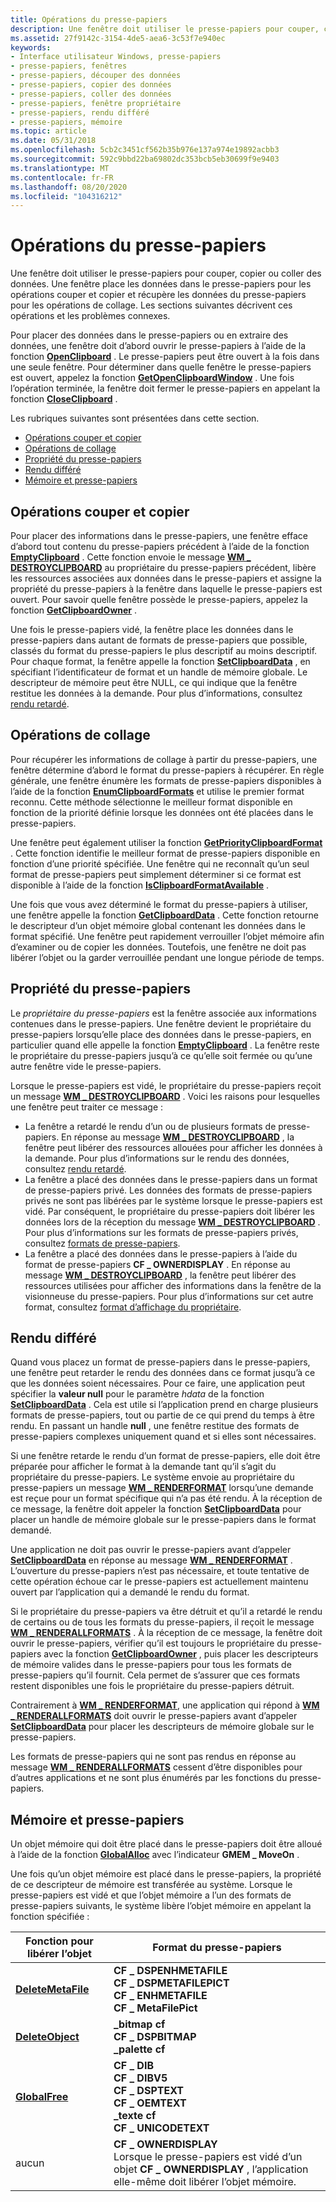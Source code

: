```yaml
---
title: Opérations du presse-papiers
description: Une fenêtre doit utiliser le presse-papiers pour couper, copier ou coller des données. Une fenêtre place les données dans le presse-papiers pour les opérations couper et copier et récupère les données du presse-papiers pour les opérations de collage.
ms.assetid: 27f9142c-3154-4de5-aea6-3c53f7e940ec
keywords:
- Interface utilisateur Windows, presse-papiers
- presse-papiers, fenêtres
- presse-papiers, découper des données
- presse-papiers, copier des données
- presse-papiers, coller des données
- presse-papiers, fenêtre propriétaire
- presse-papiers, rendu différé
- presse-papiers, mémoire
ms.topic: article
ms.date: 05/31/2018
ms.openlocfilehash: 5cb2c3451cf562b35b976e137a974e19892acbb3
ms.sourcegitcommit: 592c9bbd22ba69802dc353bcb5eb30699f9e9403
ms.translationtype: MT
ms.contentlocale: fr-FR
ms.lasthandoff: 08/20/2020
ms.locfileid: "104316212"
---
```

# <a name="clipboard-operations"></a>Opérations du presse-papiers

Une fenêtre doit utiliser le presse-papiers pour couper, copier ou coller des données. Une fenêtre place les données dans le presse-papiers pour les opérations couper et copier et récupère les données du presse-papiers pour les opérations de collage. Les sections suivantes décrivent ces opérations et les problèmes connexes.

Pour placer des données dans le presse-papiers ou en extraire des données, une fenêtre doit d’abord ouvrir le presse-papiers à l’aide de la fonction [**OpenClipboard**](/windows/desktop/api/Winuser/nf-winuser-openclipboard) . Le presse-papiers peut être ouvert à la fois dans une seule fenêtre. Pour déterminer dans quelle fenêtre le presse-papiers est ouvert, appelez la fonction [**GetOpenClipboardWindow**](/windows/desktop/api/Winuser/nf-winuser-getopenclipboardwindow) . Une fois l’opération terminée, la fenêtre doit fermer le presse-papiers en appelant la fonction [**CloseClipboard**](/windows/desktop/api/Winuser/nf-winuser-closeclipboard) .

Les rubriques suivantes sont présentées dans cette section.

-   [Opérations couper et copier](#cut-and-copy-operations)
-   [Opérations de collage](#paste-operations)
-   [Propriété du presse-papiers](#clipboard-ownership)
-   [Rendu différé](#delayed-rendering)
-   [Mémoire et presse-papiers](#memory-and-the-clipboard)

## <a name="cut-and-copy-operations"></a>Opérations couper et copier

Pour placer des informations dans le presse-papiers, une fenêtre efface d’abord tout contenu du presse-papiers précédent à l’aide de la fonction [**EmptyClipboard**](/windows/win32/api/winuser/nf-winuser-emptyclipboard) . Cette fonction envoie le message [**WM \_ DESTROYCLIPBOARD**](wm-destroyclipboard.md) au propriétaire du presse-papiers précédent, libère les ressources associées aux données dans le presse-papiers et assigne la propriété du presse-papiers à la fenêtre dans laquelle le presse-papiers est ouvert. Pour savoir quelle fenêtre possède le presse-papiers, appelez la fonction [**GetClipboardOwner**](/windows/win32/api/winuser/nf-winuser-getclipboardowner) .

Une fois le presse-papiers vidé, la fenêtre place les données dans le presse-papiers dans autant de formats de presse-papiers que possible, classés du format du presse-papiers le plus descriptif au moins descriptif. Pour chaque format, la fenêtre appelle la fonction [**SetClipboardData**](/windows/win32/api/winuser/nf-winuser-setclipboarddata) , en spécifiant l’identificateur de format et un handle de mémoire globale. Le descripteur de mémoire peut être NULL, ce qui indique que la fenêtre restitue les données à la demande. Pour plus d’informations, consultez [rendu retardé](#delayed-rendering).

## <a name="paste-operations"></a>Opérations de collage

Pour récupérer les informations de collage à partir du presse-papiers, une fenêtre détermine d’abord le format du presse-papiers à récupérer. En règle générale, une fenêtre énumère les formats de presse-papiers disponibles à l’aide de la fonction [**EnumClipboardFormats**](/windows/desktop/api/Winuser/nf-winuser-enumclipboardformats) et utilise le premier format reconnu. Cette méthode sélectionne le meilleur format disponible en fonction de la priorité définie lorsque les données ont été placées dans le presse-papiers.

Une fenêtre peut également utiliser la fonction [**GetPriorityClipboardFormat**](/windows/desktop/api/Winuser/nf-winuser-getpriorityclipboardformat) . Cette fonction identifie le meilleur format de presse-papiers disponible en fonction d’une priorité spécifiée. Une fenêtre qui ne reconnaît qu’un seul format de presse-papiers peut simplement déterminer si ce format est disponible à l’aide de la fonction [**IsClipboardFormatAvailable**](/windows/desktop/api/Winuser/nf-winuser-isclipboardformatavailable) .

Une fois que vous avez déterminé le format du presse-papiers à utiliser, une fenêtre appelle la fonction [**GetClipboardData**](/windows/desktop/api/Winuser/nf-winuser-getclipboarddata) . Cette fonction retourne le descripteur d’un objet mémoire global contenant les données dans le format spécifié. Une fenêtre peut rapidement verrouiller l’objet mémoire afin d’examiner ou de copier les données. Toutefois, une fenêtre ne doit pas libérer l’objet ou la garder verrouillée pendant une longue période de temps.

## <a name="clipboard-ownership"></a>Propriété du presse-papiers

Le *propriétaire du presse-papiers* est la fenêtre associée aux informations contenues dans le presse-papiers. Une fenêtre devient le propriétaire du presse-papiers lorsqu’elle place des données dans le presse-papiers, en particulier quand elle appelle la fonction [**EmptyClipboard**](/windows/desktop/api/Winuser/nf-winuser-emptyclipboard) . La fenêtre reste le propriétaire du presse-papiers jusqu’à ce qu’elle soit fermée ou qu’une autre fenêtre vide le presse-papiers.

Lorsque le presse-papiers est vidé, le propriétaire du presse-papiers reçoit un message [**WM \_ DESTROYCLIPBOARD**](wm-destroyclipboard.md) . Voici les raisons pour lesquelles une fenêtre peut traiter ce message :

-   La fenêtre a retardé le rendu d’un ou de plusieurs formats de presse-papiers. En réponse au message [**WM \_ DESTROYCLIPBOARD**](wm-destroyclipboard.md) , la fenêtre peut libérer des ressources allouées pour afficher les données à la demande. Pour plus d’informations sur le rendu des données, consultez [rendu retardé](#delayed-rendering).
-   La fenêtre a placé des données dans le presse-papiers dans un format de presse-papiers privé. Les données des formats de presse-papiers privés ne sont pas libérées par le système lorsque le presse-papiers est vidé. Par conséquent, le propriétaire du presse-papiers doit libérer les données lors de la réception du message [**WM \_ DESTROYCLIPBOARD**](wm-destroyclipboard.md) . Pour plus d’informations sur les formats de presse-papiers privés, consultez [formats de presse-papiers](clipboard-formats.md).
-   La fenêtre a placé des données dans le presse-papiers à l’aide du format de presse-papiers **CF \_ OWNERDISPLAY** . En réponse au message [**WM \_ DESTROYCLIPBOARD**](wm-destroyclipboard.md) , la fenêtre peut libérer des ressources utilisées pour afficher des informations dans la fenêtre de la visionneuse du presse-papiers. Pour plus d’informations sur cet autre format, consultez [format d’affichage du propriétaire](about-the-clipboard.md).

## <a name="delayed-rendering"></a>Rendu différé

Quand vous placez un format de presse-papiers dans le presse-papiers, une fenêtre peut retarder le rendu des données dans ce format jusqu’à ce que les données soient nécessaires. Pour ce faire, une application peut spécifier la **valeur null** pour le paramètre *hdata* de la fonction [**SetClipboardData**](/windows/win32/api/winuser/nf-winuser-setclipboarddata) . Cela est utile si l’application prend en charge plusieurs formats de presse-papiers, tout ou partie de ce qui prend du temps à être rendu. En passant un handle **null** , une fenêtre restitue des formats de presse-papiers complexes uniquement quand et si elles sont nécessaires.

Si une fenêtre retarde le rendu d’un format de presse-papiers, elle doit être préparée pour afficher le format à la demande tant qu’il s’agit du propriétaire du presse-papiers. Le système envoie au propriétaire du presse-papiers un message [**WM \_ RENDERFORMAT**](wm-renderformat.md) lorsqu’une demande est reçue pour un format spécifique qui n’a pas été rendu. À la réception de ce message, la fenêtre doit appeler la fonction [**SetClipboardData**](/windows/win32/api/winuser/nf-winuser-setclipboarddata) pour placer un handle de mémoire globale sur le presse-papiers dans le format demandé.

Une application ne doit pas ouvrir le presse-papiers avant d’appeler [**SetClipboardData**](/windows/win32/api/winuser/nf-winuser-setclipboarddata) en réponse au message [**WM \_ RENDERFORMAT**](wm-renderformat.md) . L’ouverture du presse-papiers n’est pas nécessaire, et toute tentative de cette opération échoue car le presse-papiers est actuellement maintenu ouvert par l’application qui a demandé le rendu du format.

Si le propriétaire du presse-papiers va être détruit et qu’il a retardé le rendu de certains ou de tous les formats du presse-papiers, il reçoit le message [**WM \_ RENDERALLFORMATS**](wm-renderallformats.md) . À la réception de ce message, la fenêtre doit ouvrir le presse-papiers, vérifier qu’il est toujours le propriétaire du presse-papiers avec la fonction [**GetClipboardOwner**](/windows/win32/api/winuser/nf-winuser-getclipboardowner) , puis placer les descripteurs de mémoire valides dans le presse-papiers pour tous les formats de presse-papiers qu’il fournit. Cela permet de s’assurer que ces formats restent disponibles une fois le propriétaire du presse-papiers détruit.

Contrairement à [**WM \_ RENDERFORMAT**](wm-renderformat.md), une application qui répond à [**WM \_ RENDERALLFORMATS**](wm-renderallformats.md) doit ouvrir le presse-papiers avant d’appeler [**SetClipboardData**](/windows/win32/api/winuser/nf-winuser-setclipboarddata) pour placer les descripteurs de mémoire globale sur le presse-papiers.

Les formats de presse-papiers qui ne sont pas rendus en réponse au message [**WM \_ RENDERALLFORMATS**](wm-renderallformats.md) cessent d’être disponibles pour d’autres applications et ne sont plus énumérés par les fonctions du presse-papiers.

## <a name="memory-and-the-clipboard"></a>Mémoire et presse-papiers

Un objet mémoire qui doit être placé dans le presse-papiers doit être alloué à l’aide de la fonction [**GlobalAlloc**](/windows/desktop/api/winbase/nf-winbase-globalalloc) avec l’indicateur **GMEM \_ MoveOn** .

Une fois qu’un objet mémoire est placé dans le presse-papiers, la propriété de ce descripteur de mémoire est transférée au système. Lorsque le presse-papiers est vidé et que l’objet mémoire a l’un des formats de presse-papiers suivants, le système libère l’objet mémoire en appelant la fonction spécifiée :



| Fonction pour libérer l’objet                             | Format du presse-papiers                                                                                                                                               |
|-----------------------------------------------------|----------------------------------------------------------------------------------------------------------------------------------------------------------------|
| [**DeleteMetaFile**](/windows/desktop/api/wingdi/nf-wingdi-deletemetafile)<br/> | **CF \_ DSPENHMETAFILE**<br/> **CF \_ DSPMETAFILEPICT**<br/> **CF \_ ENHMETAFILE**<br/> **CF \_ MetaFilePict**<br/>                            |
| [**DeleteObject**](/windows/desktop/api/wingdi/nf-wingdi-deleteobject)<br/>     | **\_bitmap cf**<br/> **CF \_ DSPBITMAP**<br/> **\_palette cf**<br/>                                                                              |
| [**GlobalFree**](/windows/desktop/api/winbase/nf-winbase-globalfree)<br/>        | **CF \_ DIB**<br/> **CF \_ DIBV5**<br/> **CF \_ DSPTEXT**<br/> **CF \_ OEMTEXT**<br/> **\_texte cf**<br/> **CF \_ UNICODETEXT**<br/>   |
| aucun<br/>                                     | **CF \_ OWNERDISPLAY**<br/> Lorsque le presse-papiers est vidé d’un objet **CF \_ OWNERDISPLAY** , l’application elle-même doit libérer l’objet mémoire.<br/> |



 

 

